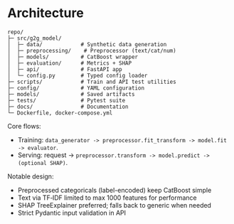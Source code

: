 # Architecture

```
repo/
├─ src/g2g_model/
│  ├─ data/            # Synthetic data generation
│  ├─ preprocessing/    # Preprocessor (text/cat/num)
│  ├─ models/          # CatBoost wrapper
│  ├─ evaluation/      # Metrics + SHAP
│  ├─ api/             # FastAPI app
│  └─ config.py        # Typed config loader
├─ scripts/            # Train and API test utilities
├─ config/             # YAML configuration
├─ models/             # Saved artifacts
├─ tests/              # Pytest suite
├─ docs/               # Documentation
└─ Dockerfile, docker-compose.yml
```

Core flows:
- Training: `data_generator -> preprocessor.fit_transform -> model.fit -> evaluator`.
- Serving: request -> `preprocessor.transform -> model.predict -> (optional SHAP)`.

Notable design:
- Preprocessed categoricals (label-encoded) keep CatBoost simple
- Text via TF‑IDF limited to max 1000 features for performance
- SHAP TreeExplainer preferred; falls back to generic when needed
- Strict Pydantic input validation in API

